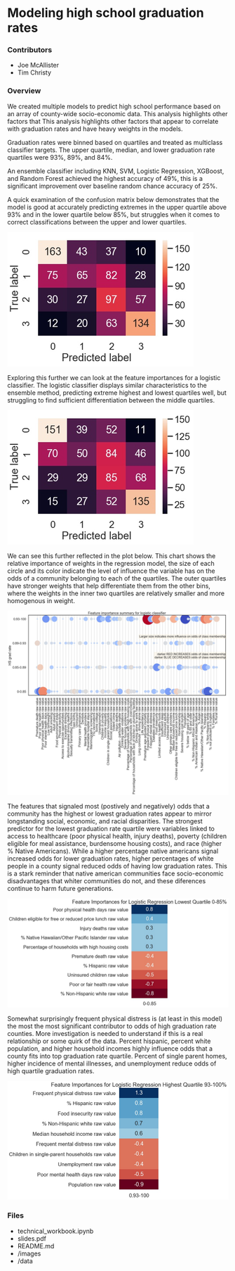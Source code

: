 # Modeling high school graduation rates

### Contributors
- Joe McAllister
- Tim Christy

### Overview
We created multiple models to predict high school performance based on an array of county-wide socio-economic data.  This analysis highlights other factors that This analysis highlights other factors that appear to correlate with graduation rates and have heavy weights in the models.  

Graduation rates were binned based on quartiles and treated as multiclass classifier targets.  The upper quartile, median, and lower graduation rate quartiles were 93%, 89%, and 84%.  

An ensemble classifier including KNN, SVM, Logistic Regression, XGBoost, and Random Forest achieved the highest accuracy of 49%, this is a significant improvement over baseline random chance accuracy of 25%.  

A quick examination of the confusion matrix below demonstrates that the model is good at accurately predicting extremes in the upper quartile above 93% and in the lower quartile below 85%, but struggles when it comes to correct classifications between the upper and lower quartiles.  

![Ensemble Classifier Confusion Matrix](/images/ensemble_gs_matrix.jpg)

Exploring this further we can look at the feature importances for a logistic classifier.  The logistic classifier displays similar characteristics to the ensemble method, predicting extreme highest and lowest quartiles well, but struggling to find sufficient differentiation between the middle quartiles.  

![Logistic Classifier Confusion Matrix](/images/logr_gs_matrix.jpg)

We can see this further reflected in the plot below.  This chart shows the relative importance of weights in the regression model, the size of each circle and its color indicate the level of influence the variable has on the odds of a community belonging to each of the quartiles.  The outer quartiles have stronger weights that help differentiate them from the other bins, where the weights in the inner two quartiles are relatively smaller and more homogenous in weight.  

![Logistic Classifier Feature Importances](/images/feature_importance_logistic_classifier_heat_cirlces.jpg)

The features that signaled most (postively and negatively) odds that a community has the highest or lowest graduation rates appear to mirror longstanding social, economic, and racial disparities.  The strongest predictor for the lowest graduation rate quartile were variables linked to access to healthcare (poor physical health, injury deaths), poverty (children eligible for meal assistance, burdensome housing costs), and race (higher % Native Americans).  While a higher percentage native americans signal increased odds for lower graduation rates, higher percentages of white people in a county signal reduced odds of having low graduation rates.  This is a stark reminder that native american communities face socio-economic disadvantages that whiter communities do not, and these diferences continue to harm future generations.  

![Lower Quartile Feature Importances](/images/lowest_quartile_feature_importance.jpg)

Somewhat surprisingly frequent physical distress is (at least in this model) the most the most significant contributor to odds of high graduation rate counties.  More investigation is needed to understand if this is a real relationship or some quirk of the data.  Percent hispanic, percent white population, and higher household incomes highly influence odds that a county fits into top graduation rate quartile.  Percent of single parent homes, higher incidence of mental illnesses, and unemployment reduce odds of high quartile graduation rates.  

![Upper Quartile Feature Importances](/images/highest_quartile_feature_importance.jpg)


### Files
- technical_workbook.ipynb
- slides.pdf
- README.md
- /images
- /data
